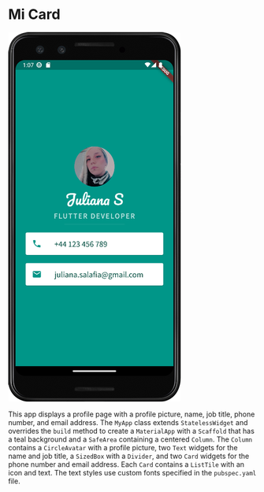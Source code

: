 # Mi Card

![Mi Card](https://github.com/julianasalafia/FlutterSession/blob/main/1_Screenshots/mi_card.png)

This app displays a profile page with a profile picture, name, job title, phone number, and email address. The `MyApp` class extends `StatelessWidget` and overrides the `build` method to create a `MaterialApp` with a `Scaffold` that has a teal background and a `SafeArea` containing a centered `Column`. The `Column` contains a `CircleAvatar` with a profile picture, two `Text` widgets for the name and job title, a `SizedBox` with a `Divider`, and two `Card` widgets for the phone number and email address. Each `Card` contains a `ListTile` with an icon and text. The text styles use custom fonts specified in the `pubspec.yaml` file.

